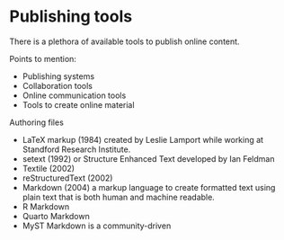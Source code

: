 # Publishing tools

There is a plethora of available tools to publish online content. 

Points to mention:

- Publishing systems
- Collaboration tools
- Online communication tools
- Tools to create online material

Authoring files

- LaTeX markup (1984) created by Leslie Lamport while working at Standford
  Research Institute.
- setext (1992) or Structure Enhanced Text developed by Ian Feldman
- Textile (2002)
- reStructuredText (2002)
- Markdown (2004) a markup language to create formatted text using plain text that is
  both human and machine readable.
- R Markdown
- Quarto Markdown
- MyST Markdown is a community-driven
